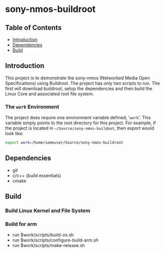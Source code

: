 # sony-nmos-buildroot

## Table of Contents

- [Introduction](#introduction)
- [Dependencies](#dependencies)
- [Build](#build)

## Introduction

This project is to demonstrate the sony-nmos (Networked Media Open Specifications) using Buildroot. The project has only two scripts to run. The first will download buildroot, setup the dependencies and then build the Linux Core and associated root file system.

### The `work` Environment

The project does require one environment variable defined, '`work`'. This variable simply points to the root directory for this project. For example, if the project is located in `~/Source/sony-nmos-buildoot`, then export would look like:

```bash
export work=/home/someuser/Source/sony-nmos-buildroot
```

## Dependencies

- git
- c/c++ (build essentials)
- cmake

## Build

### Build Linux Kernel and File System

### Build for arm

- run $work/scripts/build-os.sh
- run $work/scripts/configure-build-arm.sh
- run $work/scripts/make-release.sh


